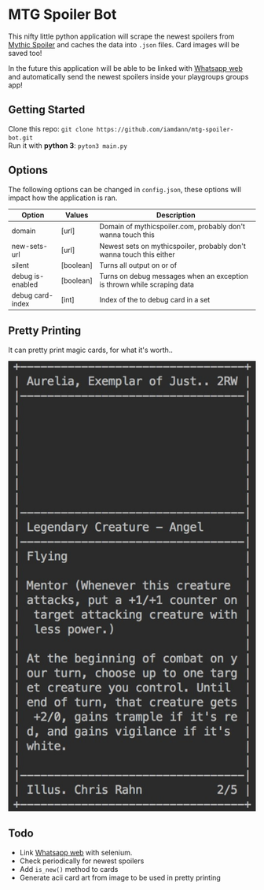 # MTG Spoiler Bot
This nifty little python application will scrape the newest spoilers from [Mythic Spoiler](http://mythicspoiler.com/) 
and caches the data into `.json` files. Card images will be saved too!

In the future this application will be able to be linked with [Whatsapp web](https://web.whatsapp.com/) and automatically send the newest spoilers inside your playgroups groups app!

## Getting Started
Clone this repo: `git clone https://github.com/iamdann/mtg-spoiler-bot.git`<br/>
Run it with **python 3**: `pyton3 main.py`


## Options
The following options can be changed in `config.json`, these options will impact how the application is ran.

| Option           | Values    | Description                                                             |
|------------------|-----------|-------------------------------------------------------------------------|
| domain           | [url]     | Domain of mythicspoiler.com, probably don't wanna touch this            |
| new-sets-url     | [url]     | Newest sets on mythicspoiler, probably don't wanna touch this either    |
| silent           | [boolean] | Turns all output on or of                                               |
| debug is-enabled | [boolean] | Turns on debug messages when an exception is thrown while scraping data |
| debug card-index | [int]     | Index of the to debug card in a set                                     |

## Pretty Printing
It can pretty print magic cards, for what it's worth..

![pretty print example](pretty-print-example.jpeg)

## Todo
- Link [Whatsapp web](https://web.whatsapp.com/) with selenium.
- Check periodically for newest spoilers
- Add `is_new()` method to cards
- Generate acii card art from image to be used in pretty printing 